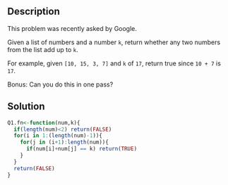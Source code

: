 ## Description

This problem was recently asked by Google.

Given a list of numbers and a number `k`, return whether any two numbers from the list add up to `k`.

For example, given `[10, 15, 3, 7]` and `k` of `17`, return true since `10 + 7` is `17`.

Bonus: Can you do this in one pass?

## Solution

```r
Q1.fn<-function(num,k){
  if(length(num)<2) return(FALSE)
  for(i in 1:(length(num)-1)){
    for(j in (i+1):length(num)){
      if(num[i]+num[j] == k) return(TRUE)
    }
  }
  return(FALSE)
}
```
